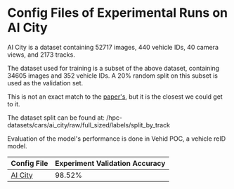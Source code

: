 # Config Files of Experimental Runs on AI City

AI City is a dataset containing 52717 images, 440 vehicle IDs, 40 camera views, and 2173 tracks.

The dataset used for training is a subset of the above dataset, containing 34605 images and 352 vehicle IDs.
A 20% random split on this subset is used as the validation set.

This is not an exact match to the [paper's](https://github.com/michuanhaohao/AICITY2021_Track2_DMT/blob/50f27363532ae712868ff1ceaf128a3bbec426ac/paper.pdf), but it is the closest we could get to it.

The dataset split can be found at: /hpc-datasets/cars/ai_city/raw/full_sized/labels/split_by_track

Evaluation of the model's performance is done in Vehid POC, a vehicle reID model.

Config File | Experiment Validation Accuracy |
----------- |------------------------------------- |
[AI City](config.json) | 98.52% | 
